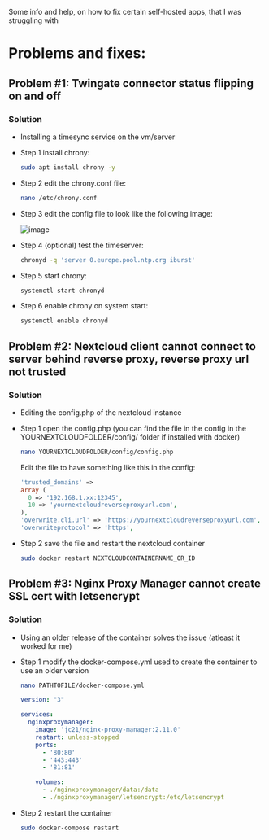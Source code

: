 Some info and help, on how to fix certain self-hosted apps, that I was struggling with

# Problems and fixes:
## Problem #1: Twingate connector status flipping on and off
### Solution
- Installing a timesync service on the vm/server
- Step 1 install chrony:

    ```bash
    sudo apt install chrony -y
    ```
    
- Step 2 edit the chrony.conf file:

    ```bash
    nano /etc/chrony.conf
    ```
- Step 3 edit the config file to look like the following image:

    ![image](https://www.linuxtechi.com/wp-content/uploads/2020/01/Chrony-Conf-Linux-Server-768x642.png?ezimgfmt=ng:webp/ngcb22)

- Step 4 (optional) test the timeserver:

    ```bash
    chronyd -q 'server 0.europe.pool.ntp.org iburst'
    ```

- Step 5 start chrony:

    ```bash
    systemctl start chronyd
    ```

- Step 6 enable chrony on system start:

    ```bash
    systemctl enable chronyd
    ```

## Problem #2: Nextcloud client cannot connect to server behind reverse proxy, reverse proxy url not trusted
### Solution
- Editing the config.php of the nextcloud instance
- Step 1 open the config.php (you can find the file in the config in the YOURNEXTCLOUDFOLDER/config/ folder if installed with docker)

    ```bash
    nano YOURNEXTCLOUDFOLDER/config/config.php
    ```
  
    Edit the file to have something like this in the config:
    ```php
    'trusted_domains' => 
    array (
      0 => '192.168.1.xx:12345',
      10 => 'yournextcloudreverseproxyurl.com',
    ),
    'overwrite.cli.url' => 'https://yournextcloudreverseproxyurl.com',
    'overwriteprotocol' => 'https',
    ```

- Step 2 save the file and restart the nextcloud container

    ```bash
    sudo docker restart NEXTCLOUDCONTAINERNAME_OR_ID
    ```

## Problem #3: Nginx Proxy Manager cannot create SSL cert with letsencrypt
### Solution
- Using an older release of the container solves the issue (atleast it worked for me)
- Step 1 modify the docker-compose.yml used to create the container to use an older version

    ```bash
    nano PATHTOFILE/docker-compose.yml
    ```

    ```yaml
    version: "3"
    
    services:
      nginxproxymanager:
        image: 'jc21/nginx-proxy-manager:2.11.0'
        restart: unless-stopped
        ports:
          - '80:80'
          - '443:443'
          - '81:81'

        volumes:
          - ./nginxproxymanager/data:/data
          - ./nginxproxymanager/letsencrypt:/etc/letsencrypt
    ```

- Step 2 restart the container

    ```bash
    sudo docker-compose restart
    ```

